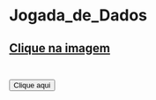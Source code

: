 # Jogada_de_Dados


<a href="https://Rafael-moratti.github.io/Jogada_de_Dados/" target="_blank"><h2>Clique na imagem<h2></a>
<button href="https://Rafael-moratti.github.io/Jogada_de_Dados/">Clique aqui</button>
